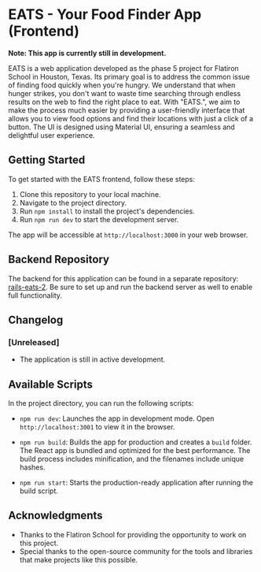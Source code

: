 # EATS - Your Food Finder App (Frontend)

**Note: This app is currently still in development.**

EATS is a web application developed as the phase 5 project for Flatiron School in Houston, Texas. Its primary goal is to address the common issue of finding food quickly when you're hungry. We understand that when hunger strikes, you don't want to waste time searching through endless results on the web to find the right place to eat. With "EATS.", we aim to make the process much easier by providing a user-friendly interface that allows you to view food options and find their locations with just a click of a button. The UI is designed using Material UI, ensuring a seamless and delightful user experience.

## Getting Started

To get started with the EATS frontend, follow these steps:

1. Clone this repository to your local machine.
2. Navigate to the project directory.
3. Run `npm install` to install the project's dependencies.
4. Run `npm run dev` to start the development server.

The app will be accessible at `http://localhost:3000` in your web browser.

## Backend Repository

The backend for this application can be found in a separate repository: [rails-eats-2](https://github.com/sir-udenna/rails-eats-2). Be sure to set up and run the backend server as well to enable full functionality.

## Changelog

### [Unreleased]

- The application is still in active development.

## Available Scripts

In the project directory, you can run the following scripts:

- `npm run dev`: Launches the app in development mode. Open `http://localhost:3001` to view it in the browser.

- `npm run build`: Builds the app for production and creates a `build` folder. The React app is bundled and optimized for the best performance. The build process includes minification, and the filenames include unique hashes.

- `npm run start`: Starts the production-ready application after running the build script.

## Acknowledgments

- Thanks to the Flatiron School for providing the opportunity to work on this project.
- Special thanks to the open-source community for the tools and libraries that make projects like this possible.

